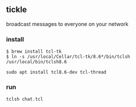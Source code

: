 ## tickle

broadcast messages to everyone on your network

### install
```
$ brew install tcl-tk
$ ln -s /usr/local/Cellar/tcl-tk/8.6*/bin/tclsh /usr/local/bin/tclsh8.6
```

```
sudo apt install tcl8.6-dev tcl-thread
```

### run
```
tclsh chat.tcl
```
